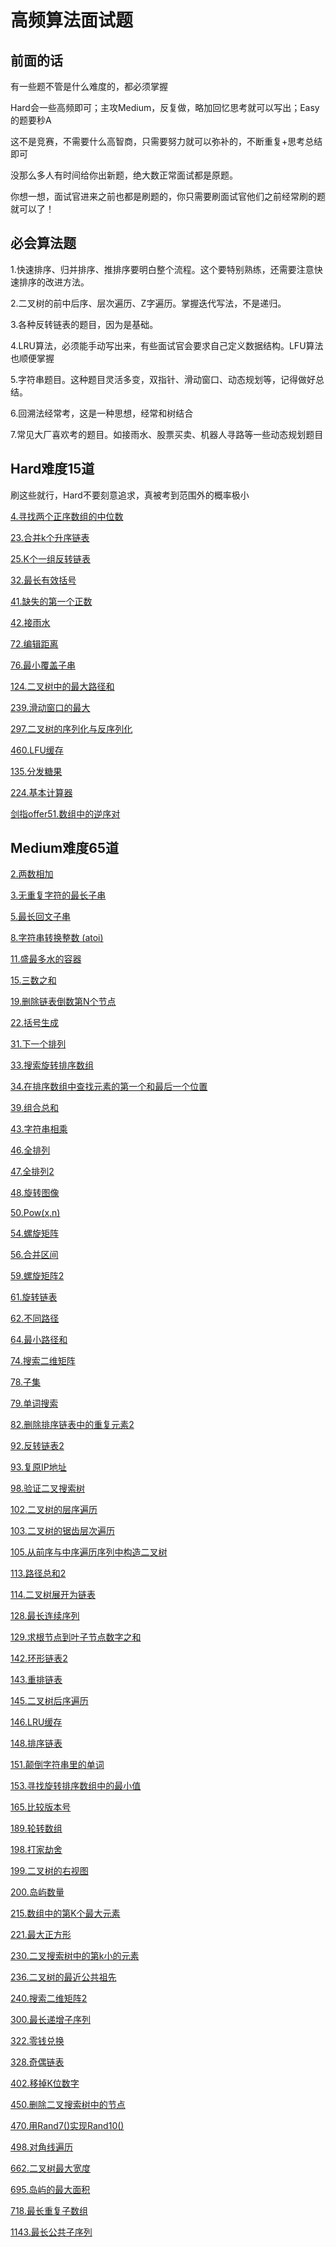 # 高频算法面试题

## 前面的话

有一些题不管是什么难度的，都必须掌握

Hard会一些高频即可；主攻Medium，反复做，略加回忆思考就可以写出；Easy的题要秒A

这不是竞赛，不需要什么高智商，只需要努力就可以弥补的，不断重复+思考总结即可

没那么多人有时间给你出新题，绝大数正常面试都是原题。

你想一想，面试官进来之前也都是刷题的，你只需要刷面试官他们之前经常刷的题就可以了！



## 必会算法题

1.快速排序、归并排序、推排序要明白整个流程。这个要特别熟练，还需要注意快速排序的改进方法。

2.二叉树的前中后序、层次遍历、Z字遍历。掌握迭代写法，不是递归。

3.各种反转链表的题目，因为是基础。

4.LRU算法，必须能手动写出来，有些面试官会要求自己定义数据结构。LFU算法也顺便掌握

5.字符串题目。这种题目灵活多变，双指针、滑动窗口、动态规划等，记得做好总结。

6.回溯法经常考，这是一种思想，经常和树结合

7.常见大厂喜欢考的题目。如接雨水、股票买卖、机器人寻路等一些动态规划题目



## Hard难度15道

刷这些就行，Hard不要刻意追求，真被考到范围外的概率极小

[4.寻找两个正序数组的中位数](https://leetcode-cn.com/problems/median-of-two-sorted-arrays/)

[23.合并k个升序链表](https://leetcode-cn.com/problems/merge-k-sorted-lists/)

[25.K个一组反转链表](https://leetcode-cn.com/problems/reverse-nodes-in-k-group/)

[32.最长有效括号](https://leetcode-cn.com/problems/longest-valid-parentheses/)

[41.缺失的第一个正数](https://leetcode-cn.com/problems/first-missing-positive/)

[42.接雨水](https://leetcode-cn.com/problems/trapping-rain-water/)

[72.编辑距离](https://leetcode-cn.com/problems/edit-distance/)

[76.最小覆盖子串](https://leetcode-cn.com/problems/minimum-window-substring/)

[124.二叉树中的最大路径和](https://leetcode-cn.com/problems/binary-tree-maximum-path-sum/)

[239.滑动窗口的最大](https://leetcode-cn.com/problems/sliding-window-maximum/)

[297.二叉树的序列化与反序列化](https://leetcode-cn.com/problems/serialize-and-deserialize-binary-tree/)

[460.LFU缓存](https://leetcode-cn.com/problems/lfu-cache/)

[135.分发糖果](https://leetcode-cn.com/problems/candy/)

[224.基本计算器](https://leetcode-cn.com/problems/basic-calculator/)

[剑指offer51.数组中的逆序对](https://leetcode-cn.com/problems/shu-zu-zhong-de-ni-xu-dui-lcof/)



## Medium难度65道

[2.两数相加](https://leetcode-cn.com/problems/add-two-numbers/)

[3.无重复字符的最长子串](https://leetcode-cn.com/problems/longest-substring-without-repeating-characters/)

[5.最长回文子串](https://leetcode-cn.com/problems/longest-palindromic-substring/)

[8.字符串转换整数 (atoi)](https://leetcode-cn.com/problems/string-to-integer-atoi/)

[11.盛最多水的容器](https://leetcode-cn.com/problems/container-with-most-water/)

[15.三数之和](https://leetcode-cn.com/problems/3sum/)

[19.删除链表倒数第N个节点](https://leetcode-cn.com/problems/remove-nth-node-from-end-of-list/)

[22.括号生成](https://leetcode-cn.com/problems/generate-parentheses/)

[31.下一个排列](https://leetcode-cn.com/problems/next-permutation/)

[33.搜索旋转排序数组](https://leetcode-cn.com/problems/search-in-rotated-sorted-array/)

[34.在排序数组中查找元素的第一个和最后一个位置](https://leetcode-cn.com/problems/find-first-and-last-position-of-element-in-sorted-array/)

[39.组合总和](https://leetcode-cn.com/problems/combination-sum/)

[43.字符串相乘](https://leetcode-cn.com/problems/multiply-strings/)

[46.全排列](https://leetcode-cn.com/problems/subsets/)

[47.全排列2](https://leetcode-cn.com/problems/permutations-ii/)

[48.旋转图像](https://leetcode-cn.com/problems/rotate-image/)

[50.Pow(x,n)](https://leetcode-cn.com/problems/powx-n/)

[54.螺旋矩阵](https://leetcode-cn.com/problems/spiral-matrix/)

[56.合并区间](https://leetcode-cn.com/problems/merge-intervals/)

[59.螺旋矩阵2](https://leetcode-cn.com/problems/spiral-matrix-ii/)

[61.旋转链表](https://leetcode-cn.com/problems/rotate-list/)

[62.不同路径](https://leetcode-cn.com/problems/unique-paths/)

[64.最小路径和](https://leetcode-cn.com/problems/minimum-path-sum/)

[74.搜索二维矩阵](https://leetcode-cn.com/problems/search-a-2d-matrix/)

[78.子集](https://leetcode-cn.com/problems/subsets/)

[79.单词搜索](https://leetcode-cn.com/problems/word-search/)

[82.删除排序链表中的重复元素2](https://leetcode-cn.com/problems/remove-duplicates-from-sorted-list-ii/)

[92.反转链表2](https://leetcode-cn.com/problems/reverse-linked-list-ii/)

[93.复原IP地址](https://leetcode-cn.com/problems/restore-ip-addresses/)

[98.验证二叉搜索树](https://leetcode-cn.com/problems/validate-binary-search-tree/)

[102.二叉树的层序遍历](https://leetcode-cn.com/problems/binary-tree-level-order-traversal/)

[103.二叉树的锯齿层次遍历](https://leetcode-cn.com/problems/binary-tree-zigzag-level-order-traversal/)

[105.从前序与中序遍历序列中构造二叉树](https://leetcode-cn.com/problems/construct-binary-tree-from-preorder-and-inorder-traversal/)

[113.路径总和2](https://leetcode-cn.com/problems/path-sum-ii/)

[114.二叉树展开为链表](https://leetcode-cn.com/problems/flatten-binary-tree-to-linked-list/)

[128.最长连续序列](https://leetcode-cn.com/problems/longest-consecutive-sequence/)

[129.求根节点到叶子节点数字之和](https://leetcode-cn.com/problems/sum-root-to-leaf-numbers/)

[142.环形链表2](https://leetcode-cn.com/problems/linked-list-cycle-ii/)

[143.重排链表](https://leetcode-cn.com/problems/reorder-list/)

[145.二叉树后序遍历](https://leetcode-cn.com/problems/binary-tree-postorder-traversal/)

[146.LRU缓存](https://leetcode-cn.com/problems/lru-cache/)

[148.排序链表](https://leetcode-cn.com/problems/sort-list/)

[151.颠倒字符串里的单词](https://leetcode-cn.com/problems/reverse-words-in-a-string/)

[153.寻找旋转排序数组中的最小值](https://leetcode-cn.com/problems/find-minimum-in-rotated-sorted-array/)

[165.比较版本号](https://leetcode-cn.com/problems/compare-version-numbers/)

[189.轮转数组](https://leetcode-cn.com/problems/rotate-array/)

[198.打家劫舍](https://leetcode-cn.com/problems/house-robber/)

[199.二叉树的右视图](https://leetcode-cn.com/problems/binary-tree-right-side-view/)

[200.岛屿数量](https://leetcode-cn.com/problems/number-of-islands/)

[215.数组中的第K个最大元素](https://leetcode-cn.com/problems/kth-largest-element-in-an-array/)

[221.最大正方形](https://leetcode-cn.com/problems/maximal-square/)

[230.二叉搜索树中的第k小的元素](https://leetcode-cn.com/problems/kth-smallest-element-in-a-bst/)

[236.二叉树的最近公共祖先](https://leetcode-cn.com/problems/lowest-common-ancestor-of-a-binary-tree/)

[240.搜索二维矩阵2](https://leetcode-cn.com/problems/search-a-2d-matrix-ii/)

[300.最长递增子序列](https://leetcode-cn.com/problems/longest-increasing-subsequence/)

[322.零钱兑换](https://leetcode-cn.com/problems/coin-change/)

[328.奇偶链表](https://leetcode-cn.com/problems/odd-even-linked-list/)

[402.移掉K位数字](https://leetcode-cn.com/problems/remove-k-digits/)

[450.删除二叉搜索树中的节点](https://leetcode-cn.com/problems/delete-node-in-a-bst/)

[470.用Rand7()实现Rand10()](https://leetcode-cn.com/problems/implement-rand10-using-rand7/)

[498.对角线遍历](https://leetcode-cn.com/problems/diagonal-traverse/)

[662.二叉树最大宽度](https://leetcode-cn.com/problems/maximum-width-of-binary-tree/)

[695.岛屿的最大面积](https://leetcode-cn.com/problems/max-area-of-island/)

[718.最长重复子数组](https://leetcode-cn.com/problems/maximum-length-of-repeated-subarray/)

[1143.最长公共子序列](https://leetcode-cn.com/problems/longest-common-subsequence/)







































